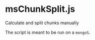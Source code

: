 # msChunkSplit.js
Calculate and split chunks manually

The script is meant to be run on a `mongoS`.
